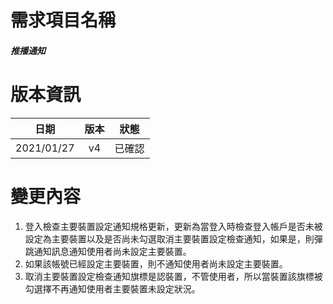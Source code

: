# 需求項目名稱 
##### 推播通知

# 版本資訊

|日期|版本|狀態|
|:-:|:-:|:-:|
|2021/01/27|v4|已確認|

# 變更內容
1. 登入檢查主要裝置設定通知規格更新，更新為當登入時檢查登入帳戶是否未被設定為主要裝置以及是否尚未勾選取消主要裝置設定檢查通知，如果是，則彈跳通知訊息通知使用者尚未設定主要裝置。
2. 如果該帳號已經設定主要裝置，則不通知使用者尚未設定主要裝置。
3. 取消主要裝置設定檢查通知旗標是認裝置，不管使用者，所以當裝置該旗標被勾選擇不再通知使用者主要裝置未設定狀況。